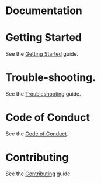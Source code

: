 # Documentation


# Getting Started

See the [Getting Started](GETTING_STARTED.md) guide.

# Trouble-shooting.

See the [Troubleshooting](TROUBLESHOOTING.md) guide.

# Code of Conduct

See the [Code of Conduct](CODE_OF_CONDUCT.md).

# Contributing

See the [Contributing](CONTRIBUTING.md) guide.

